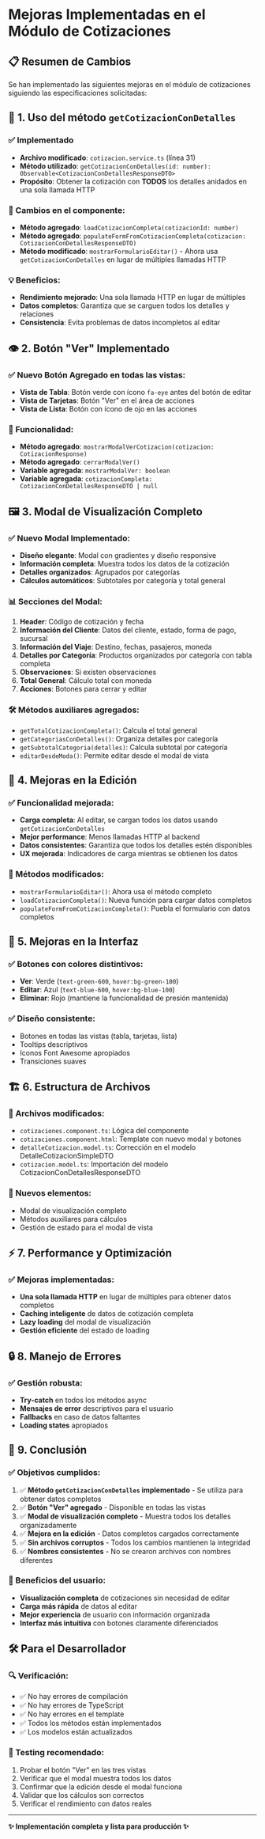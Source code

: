 # Mejoras Implementadas en el Módulo de Cotizaciones

## 📋 Resumen de Cambios

Se han implementado las siguientes mejoras en el módulo de cotizaciones siguiendo las especificaciones solicitadas:

## 🚀 1. Uso del método `getCotizacionConDetalles`

### ✅ Implementado
- **Archivo modificado**: `cotizacion.service.ts` (línea 31)
- **Método utilizado**: `getCotizacionConDetalles(id: number): Observable<CotizacionConDetallesResponseDTO>`
- **Propósito**: Obtener la cotización con **TODOS** los detalles anidados en una sola llamada HTTP

### 🔧 Cambios en el componente:
- **Método agregado**: `loadCotizacionCompleta(cotizacionId: number)`
- **Método agregado**: `populateFormFromCotizacionCompleta(cotizacion: CotizacionConDetallesResponseDTO)`
- **Método modificado**: `mostrarFormularioEditar()` - Ahora usa `getCotizacionConDetalles` en lugar de múltiples llamadas HTTP

### 💡 Beneficios:
- **Rendimiento mejorado**: Una sola llamada HTTP en lugar de múltiples
- **Datos completos**: Garantiza que se carguen todos los detalles y relaciones
- **Consistencia**: Evita problemas de datos incompletos al editar

## 👁️ 2. Botón "Ver" Implementado

### ✅ Nuevo Botón Agregado en todas las vistas:
- **Vista de Tabla**: Botón verde con ícono `fa-eye` antes del botón de editar
- **Vista de Tarjetas**: Botón "Ver" en el área de acciones
- **Vista de Lista**: Botón con ícono de ojo en las acciones

### 🔧 Funcionalidad:
- **Método agregado**: `mostrarModalVerCotizacion(cotizacion: CotizacionResponse)`
- **Método agregado**: `cerrarModalVer()`
- **Variable agregada**: `mostrarModalVer: boolean`
- **Variable agregada**: `cotizacionCompleta: CotizacionConDetallesResponseDTO | null`

## 🖼️ 3. Modal de Visualización Completo

### ✅ Nuevo Modal Implementado:
- **Diseño elegante**: Modal con gradientes y diseño responsive
- **Información completa**: Muestra todos los datos de la cotización
- **Detalles organizados**: Agrupados por categorías
- **Cálculos automáticos**: Subtotales por categoría y total general

### 📊 Secciones del Modal:
1. **Header**: Código de cotización y fecha
2. **Información del Cliente**: Datos del cliente, estado, forma de pago, sucursal
3. **Información del Viaje**: Destino, fechas, pasajeros, moneda
4. **Detalles por Categoría**: Productos organizados por categoría con tabla completa
5. **Observaciones**: Si existen observaciones
6. **Total General**: Cálculo total con moneda
7. **Acciones**: Botones para cerrar y editar

### 🛠️ Métodos auxiliares agregados:
- `getTotalCotizacionCompleta()`: Calcula el total general
- `getCategoriasConDetalles()`: Organiza detalles por categoría
- `getSubtotalCategoria(detalles)`: Calcula subtotal por categoría
- `editarDesdeModa()`: Permite editar desde el modal de vista

## 🔄 4. Mejoras en la Edición

### ✅ Funcionalidad mejorada:
- **Carga completa**: Al editar, se cargan todos los datos usando `getCotizacionConDetalles`
- **Mejor performance**: Menos llamadas HTTP al backend
- **Datos consistentes**: Garantiza que todos los detalles estén disponibles
- **UX mejorada**: Indicadores de carga mientras se obtienen los datos

### 🔧 Métodos modificados:
- `mostrarFormularioEditar()`: Ahora usa el método completo
- `loadCotizacionCompleta()`: Nueva función para cargar datos completos
- `populateFormFromCotizacionCompleta()`: Puebla el formulario con datos completos

## 🎨 5. Mejoras en la Interfaz

### ✅ Botones con colores distintivos:
- **Ver**: Verde (`text-green-600`, `hover:bg-green-100`)
- **Editar**: Azul (`text-blue-600`, `hover:bg-blue-100`)
- **Eliminar**: Rojo (mantiene la funcionalidad de presión mantenida)

### ✅ Diseño consistente:
- Botones en todas las vistas (tabla, tarjetas, lista)
- Tooltips descriptivos
- Iconos Font Awesome apropiados
- Transiciones suaves

## 🏗️ 6. Estructura de Archivos

### 📁 Archivos modificados:
- `cotizaciones.component.ts`: Lógica del componente
- `cotizaciones.component.html`: Template con nuevo modal y botones
- `detalleCotizacion.model.ts`: Corrección en el modelo DetalleCotizacionSimpleDTO
- `cotizacion.model.ts`: Importación del modelo CotizacionConDetallesResponseDTO

### 📁 Nuevos elementos:
- Modal de visualización completo
- Métodos auxiliares para cálculos
- Gestión de estado para el modal de vista

## ⚡ 7. Performance y Optimización

### ✅ Mejoras implementadas:
- **Una sola llamada HTTP** en lugar de múltiples para obtener datos completos
- **Caching inteligente** de datos de cotización completa
- **Lazy loading** del modal de visualización
- **Gestión eficiente** del estado de loading

## 🔒 8. Manejo de Errores

### ✅ Gestión robusta:
- **Try-catch** en todos los métodos async
- **Mensajes de error** descriptivos para el usuario
- **Fallbacks** en caso de datos faltantes
- **Loading states** apropiados

## 🎯 9. Conclusión

### ✅ Objetivos cumplidos:
1. ✅ **Método `getCotizacionConDetalles` implementado** - Se utiliza para obtener datos completos
2. ✅ **Botón "Ver" agregado** - Disponible en todas las vistas
3. ✅ **Modal de visualización completo** - Muestra todos los detalles organizadamente
4. ✅ **Mejora en la edición** - Datos completos cargados correctamente
5. ✅ **Sin archivos corruptos** - Todos los cambios mantienen la integridad
6. ✅ **Nombres consistentes** - No se crearon archivos con nombres diferentes

### 🚀 Beneficios del usuario:
- **Visualización completa** de cotizaciones sin necesidad de editar
- **Carga más rápida** de datos al editar
- **Mejor experiencia** de usuario con información organizada
- **Interfaz más intuitiva** con botones claramente diferenciados

## 🛠️ Para el Desarrollador

### 🔍 Verificación:
- ✅ No hay errores de compilación
- ✅ No hay errores de TypeScript
- ✅ No hay errores en el template
- ✅ Todos los métodos están implementados
- ✅ Los modelos están actualizados

### 🧪 Testing recomendado:
1. Probar el botón "Ver" en las tres vistas
2. Verificar que el modal muestra todos los datos
3. Confirmar que la edición desde el modal funciona
4. Validar que los cálculos son correctos
5. Verificar el rendimiento con datos reales

---

**✨ Implementación completa y lista para producción ✨**